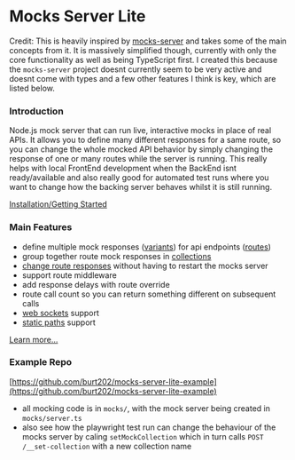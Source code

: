 # Mocks Server Lite

Credit: This is heavily inspired by [mocks-server](https://github.com/mocks-server/main) and takes some of the main concepts from it. It is massively simplified though, currently with only the core functionality as well as being TypeScript first. I created this because the `mocks-server` project doesnt currently seem to be very active and doesnt come with types and a few other features I think is key, which are listed below.

### Introduction

Node.js mock server that can run live, interactive mocks in place of real APIs. It allows you to define many different responses for a same route, so you can change the whole mocked API behavior by simply changing the response of one or many routes while the server is running. This really helps with local FrontEnd development when the BackEnd isnt ready/available and also really good for automated test runs where you want to change how the backing server behaves whilst it is still running.

[Installation/Getting Started](https://github.com/burt202/mocks-server-lite/blob/main/docs/learn.md)

### Main Features

- define multiple mock responses ([variants](https://github.com/burt202/mocks-server-lite/blob/main/docs/learn.md#routes--variants)) for api endpoints ([routes](https://github.com/burt202/mocks-server-lite/blob/main/docs/learn.md#routes--variants))
- group together route mock responses in [collections](https://github.com/burt202/mocks-server-lite/blob/main/docs/learn.md#collections)
- [change route responses](https://github.com/burt202/mocks-server-lite/blob/main/docs/learn.md#change-collection) without having to restart the mocks server
- support route middleware
- add response delays with route override
- route call count so you can return something different on subsequent calls
- [web sockets](https://github.com/burt202/mocks-server-lite/blob/main/docs/learn.md#web-sockets) support
- [static paths](https://github.com/burt202/mocks-server-lite/blob/main/docs/learn.md#static-paths) support

[Learn more...](https://github.com/burt202/mocks-server-lite/blob/main/docs/learn.md)

### Example Repo

[https://github.com/burt202/mocks-server-lite-example](https://github.com/burt202/mocks-server-lite-example)

- all mocking code is in `mocks/`, with the mock server being created in `mocks/server.ts`
- also see how the playwright test run can change the behaviour of the mocks server by caling `setMockCollection` which in turn calls `POST /__set-collection` with a new collection name
